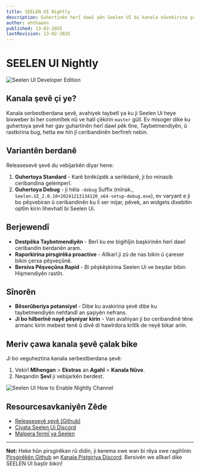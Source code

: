 ```yaml
---
title: SEELEN UI Nightly
description: Guhertinên herî dawî yên Seelen UI bi kanala nûvekirina şevê ceribandin!
author: ehthaann
published: 13-02-2025
lastRevision: 13-02-2025
---
```


# SEELEN UI Nightly

![Seelen UI Developer Edition](https://github.com/user-attachments/assets/76634b49-7b09-4ef2-9643-e93542309f5d)

## Kanala şevê çi ye?

Kanala serbestberdana şevê, avahiyek taybetî ya ku ji Seelen Ui heye bixweber bi
her commîtek nû ve hatî çêkirin `master` gûlî. Ev misoger dike ku guhertoya şevê
her gav guhartinên herî dawî pêk tîne, Taybetmendiyên, û rastkirina bug, hetta
ew hîn jî ceribandinên berfireh nebin.

## Variantên berdanê

Releasesevê şevê du vebijarkên diyar hene:

1. **Guhertoya Standard** - Karê birêkûpêk a serlêdanê, ji bo minasib
   ceribandina gelemperî.
2. **Guhertoya Debug** - ji hêla `-debug` Suffix (mînak.,
   `Seelen.UI_2.0.10+20241213134120_x64-setup-debug.exe`), ev varyant e ji bo
   pêşvebiran û ceribandinên ku li ser mijar, pêvek, an widgets dixebitin optîm
   kirin lihevhatî bi Seelen Ui.

## Berjewendî

- **Destpêka Taybetmendiyên** - Berî ku ew bigihîjin başkirinên herî dawî
  ceribandin berdanên aram.
- **Raporkirina pirsgirêka proactive** - Alîkarî ji zû de nas bikin û çareser
  bikin çerxa pêşveçûnê.
- **Bersiva Pêşveçûna Rapid** - Bi pêşkêşkirina Seelen Ui ve beşdar bibin
  Hişmendiyên rastîn.

## Sînorên

- **Bêserûberiya potansiyel** - Dibe ku avakirina şevê dibe ku taybetmendiyên
  nehfandî an şaşiyên nefrans.
- **Ji bo hilberînê nayê pêşniyar kirin** - Van avahiyan ji bo ceribandinê têne
  armanc kirin mebest tenê û divê di hawîrdora krîtîk de neyê bikar anîn.

## Meriv çawa kanala şevê çalak bike

Ji bo veguheztina kanala serbestberdana şevê:

1. Vekirî **Mîhengan** > **Ekstras** an **Agahî** > **Kanala Nûve**.
2. Neqandin **Şevî** ji vebijarkên berdest.

![Seelen UI How to Enable Nightly Channel](https://github.com/user-attachments/assets/ae88aeac-98cc-4424-a9e7-fb59740b694e)

## Resourcesavkaniyên Zêde

- [Releasesevê şevê (Github)](https://github.com/eythaann/Seelen-UI/releases/tag/nightly)
- [Civata Seelen Ui Discord](https://discord.gg/ABfASx5ZAJ)
- [Malpera fermî ya Seelen](https://seelen.io)

---

**Not:** Heke hûn pirsgirêkan rû didin, ji kerema xwe wan bi rêya xwe ragihînin
[Pirsgirêkên Github](https://github.com/eythaann/Seelen-UI/issues) an
[Kanala Piştgiriya Discord](https://discord.gg/ABfASx5ZAJ). Bersivên we alîkarî
dike SEELEN UI baştir bikin!
